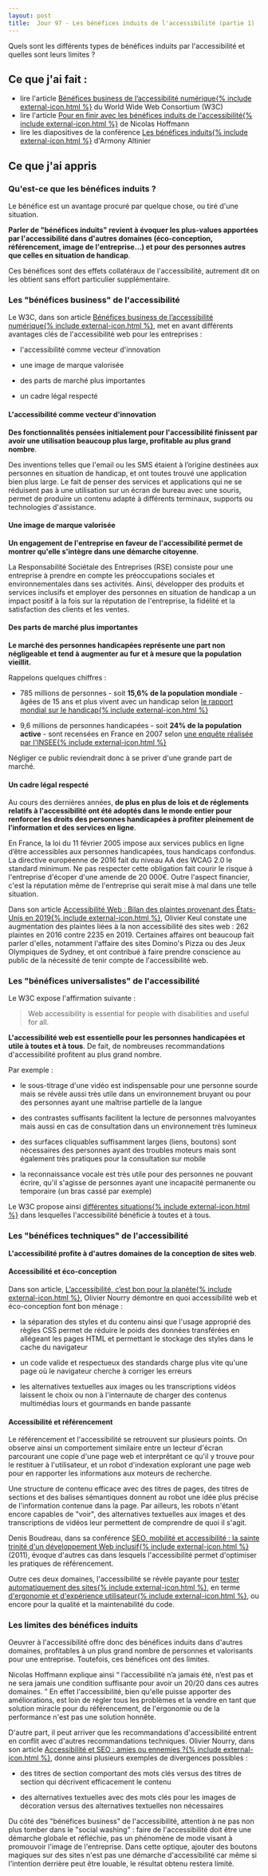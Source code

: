 ```yaml
---
layout: post
title:  Jour 97 - Les bénéfices induits de l'accessibilité (partie 1)
---
```


Quels sont les différents types de bénéfices induits par l'accessibilité et quelles sont leurs limites ?

## Ce que j'ai fait :
- lire l'article <a href="https://www.w3.org/WAI/business-case/fr">Bénéfices business de l’accessibilité numérique{% include external-icon.html %}</a> du World Wide Web Consortium (W3C)
- lire l'article <a href="https://www.nicolas-hoffmann.net/source/1629-Pour-en-finir-avec-les-benefices-induits-de-l-accessibilite.html">Pour en finir avec les bénéfices induits de l'accessibilité{% include external-icon.html %}</a> de Nicolas Hoffmann
- lire les diapositives de la conférence <a href="https://www.a11yparis.org/2019/a11yparis-2019-armony-altinier-benefices-induits.pdf">Les bénéfices induits{% include external-icon.html %}</a> d'Armony Altinier

## Ce que j'ai appris
### Qu'est-ce que les bénéfices induits ?
Le bénéfice est un avantage procuré par quelque chose, ou tiré d'une situation.

**Parler de "bénéfices induits" revient à évoquer les plus-values apportées par l'accessibilité dans d'autres domaines (éco-conception, référencement, image de l'entreprise...) et pour des personnes autres que celles en situation de handicap**.

Ces bénéfices sont des effets collatéraux de l'accessibilité, autrement dit on les obtient sans effort particulier supplémentaire.

### Les "bénéfices business" de l'accessibilité
Le W3C, dans son article <a href="https://www.w3.org/WAI/business-case/fr">Bénéfices business de l’accessibilité numérique{% include external-icon.html %}</a>, met en avant différents avantages clés de l'accessibilité web pour les entreprises :
- l'accessibilité comme vecteur d'innovation

- une image de marque valorisée

- des parts de marché plus importantes

- un cadre légal respecté

#### L'accessibilité comme vecteur d'innovation
**Des fonctionnalités pensées initialement pour l'accessibilité finissent par avoir une utilisation beaucoup plus large, profitable au plus grand nombre**.

Des inventions telles que l'email ou les SMS étaient à l’origine destinées aux personnes en situation de handicap, et ont toutes trouvé une application bien plus large. Le fait de penser des services et applications qui ne se réduisent pas à une utilisation sur un écran de bureau avec une souris, permet de produire un contenu adapté à différents terminaux, supports ou technologies d'assistance.

#### Une image de marque valorisée
**Un engagement de l'entreprise en faveur de l'accessibilité permet de montrer qu'elle s'intègre dans une démarche citoyenne**.

La Responsabilité Sociétale des Entreprises (RSE) consiste pour une entreprise à prendre en compte les préoccupations sociales et environnementales dans ses activités. Ainsi, développer des produits et services inclusifs et employer des personnes en situation de handicap a un impact positif à la fois sur la réputation de l'entreprise, la fidélité et la satisfaction des clients et les ventes.

#### Des parts de marché plus importantes
**Le marché des personnes handicapées représente une part non négligeable et tend à augmenter au fur et à mesure que la population vieillit.**

Rappelons quelques chiffres :
- 785 millions de personnes - soit **15,6% de la population mondiale** - âgées de 15 ans et plus vivent avec un handicap selon <a href="https://apps.who.int/iris/bitstream/handle/10665/70671/WHO_NMH_VIP_11.02_fre.pdf;jsessionid=141FE9AE213D88C487A5BDAAC9B4ECD6?sequence=1">le rapport mondial sur le handicap{% include external-icon.html %}</a>

- 9,6 millions de personnes handicapées - soit **24% de la population active** - sont recensées en France en 2007 selon <a href="https://www.insee.fr/fr/statistiques/1373648?sommaire=1373710">une enquête réalisée par l'INSEE{% include external-icon.html %}</a>

Négliger ce public reviendrait donc à se priver d'une grande part de marché.

#### Un cadre légal respecté
Au cours des dernières années, **de plus en plus de lois et de réglements relatifs à l'accessibilité ont été adoptés dans le monde entier pour renforcer les droits des personnes handicapées à profiter pleinement de l’information et des services en ligne**.

En France, la loi du 11 février 2005 impose aux services publics en ligne d’être accessibles aux personnes handicapées, tous handicaps confondus. La directive européenne de 2016 fait du niveau AA des WCAG 2.0 le standard minimum. Ne pas respecter cette obligation fait courir le risque à l'entreprise d'écoper d'une amende de 20 000€. Outre l'aspect financier, c'est la réputation même de l'entreprise qui serait mise à mal dans une telle situation.

Dans son article <a href="https://blog.clever-age.com/fr/2020/01/24/accessibilite-bilan-des-plaintes-provenant-des-etats-unis-en-2019/">Accessibilité Web : Bilan des plaintes provenant des États-Unis en 2019{% include external-icon.html %}</a>, Olivier Keul constate une augmentation des plaintes liées à la non accessibilité des sites web&nbsp;: 262 plaintes en 2016 contre 2235 en 2019. Certaines affaires ont beaucoup fait parler d'elles, notamment l'affaire des sites Domino's Pizza ou des Jeux Olympiques de Sydney, et ont contribué à faire prendre conscience au public de la nécessité de tenir compte de l'accessibilité web.

### Les "bénéfices universalistes" de l'accessibilité
Le W3C expose l'affirmation suivante :

> Web accessibility is essential for people with disabilities and useful for all.

**L'accessibilité web est essentielle pour les personnes handicapées et utile à toutes et à tous**. De fait, de nombreuses recommandations d'accessibilité profitent au plus grand nombre.

Par exemple :
- le sous-titrage d'une vidéo est indispensable pour une personne sourde mais se révèle aussi très utile dans un environnement bruyant ou pour des personnes ayant une maîtrise partielle de la langue

- des contrastes suffisants facilitent la lecture de personnes malvoyantes mais aussi en cas de consultation dans un environnement très lumineux

- des surfaces cliquables suffisamment larges (liens, boutons) sont nécessaires des personnes ayant des troubles moteurs mais sont également très pratiques pour la consultation sur mobile

- la reconnaissance vocale est très utile pour des personnes ne pouvant écrire, qu'il s'agisse de personnes ayant une incapacité permanente ou temporaire (un bras cassé par exemple)

Le W3C propose ainsi <a href="https://www.w3.org/WAI/perspective-videos/" hreflang="en">différentes situations{% include external-icon.html %}</a> dans lesquelles l'accessibilité bénéficie à toutes et à tous.

### Les "bénéfices techniques" de l'accessibilité
**L'accessibilité profite à d'autres domaines de la conception de sites web**.

#### Accessibilité et éco-conception
Dans son article, <a href="https://openweb.eu.org/articles/l-accessibilite-c-est-bon-pour-la-planete">L’accessibilité, c’est bon pour la planète{% include external-icon.html %}</a>, Olivier Nourry démontre en quoi accessibilité web et éco-conception font bon ménage :
- la séparation des styles et du contenu ainsi que l'usage approprié des règles CSS permet de réduire le poids des données transférées en allégeant les pages HTML et permettant le stockage des styles dans le cache du navigateur

- un code valide et respectueux des standards charge plus vite qu'une page où le navigateur cherche à corriger les erreurs

- les alternatives textuelles aux images ou les transcriptions vidéos laissent le choix ou non à l'internaute de charger des contenus multimédias lours et gourmands en bande passante

#### Accessibilité et référencement
Le référencement et l'accessibilité se retrouvent sur plusieurs points. On observe ainsi un comportement similaire entre un lecteur d'écran parcourant une copie d'une page web et interprêtant ce qu'il y trouve pour le restituer à l'utilisateur, et un robot d'indexation explorant une page web pour en rapporter les informations aux moteurs de recherche.

Une structure de contenu efficace avec des titres de pages, des titres de sections et des balises sémantiques donnent au robot une idée plus précise de l'information contenue dans la page. Par ailleurs, les robots n'étant encore capables de "voir", des alternatives textuelles aux images et des transcriptions de vidéos leur permettent de comprendre de quoi il s'agit.

Denis Boudreau, dans sa conférence <a href="https://www.paris-web.fr/2011/conferences/seo-mobilite-et-accessibilite-la-sainte-trinite-dun-developpement-web-inclusif.php">SEO, mobilité et accessibilité : la sainte trinité d'un développement Web inclusif{% include external-icon.html %}</a> (2011), évoque d'autres cas dans lesquels l'accessibilité permet d'optimiser les pratiques de référencement.

Outre ces deux domaines, l'accessibilité se révèle payante pour <a href="http://webyboom.canalblog.com/archives/2010/07/14/18575980.html">tester automatiquement des sites{% include external-icon.html %}</a>, en terme <a href="https://www.apartedigital.com/ux-design/ergonomie-ux-accessibilite/">d'ergonomie et d'expérience utilisateur{% include external-icon.html %}</a>, ou encore pour la qualité et la maintenabilité du code.

### Les limites des bénéfices induits
Oeuvrer à l'accessibilité offre donc des bénéfices induits dans d'autres domaines, profitables à un plus grand nombre de personnes et valorisants pour une entreprise. Toutefois, ces bénéfices ont des limites.

Nicolas Hoffmann explique ainsi <q> l’accessibilité n’a jamais été, n’est pas et ne sera jamais une condition suffisante pour avoir un 20/20 dans ces autres domaines. </q> En effet l'accessibilité, bien qu'elle puisse apporter des améliorations, est loin de régler tous les problèmes et la vendre en tant que solution miracle pour du référencement, de l'ergonomie ou de la performance n'est pas une solution honnête.

D'autre part, il peut arriver que les recommandations d'accessibilité entrent en conflit avec d'autres recommandations techniques. Olivier Nourry, dans son article <a href="https://accessiblog.fr/2011/12/accessibilite-et-seo-amies-ou-ennemies/">Accessibilité et SEO : amies ou ennemies ?{% include external-icon.html %}</a>, donne ainsi plusieurs exemples de divergences possibles :
-  des titres de section comportant des mots clés versus des titres de section qui décrivent efficacement le contenu

- des alternatives textuelles avec des mots clés pour les images de décoration versus des alternatives textuelles non nécessaires

Du côté des "bénéfices business" de l'accessibilité, attention à ne pas non plus tomber dans le "<span lang="en">social washing</span>" : faire de l'accessibilité doit être une démarche globale et réfléchie, pas un phénomène de mode visant à promouvoir l'image de l'entreprise. Dans cette optique, ajouter des boutons magiques sur des sites n'est pas une démarche d'accessibilité car même si l'intention derrière peut être louable, le résultat obtenu restera limité.